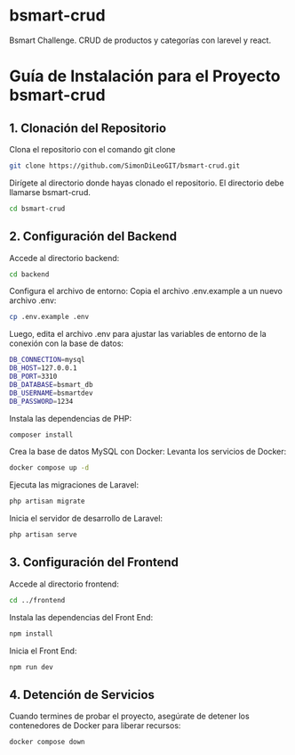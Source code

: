 # bsmart-crud
Bsmart Challenge. CRUD de productos y categorías con larevel y react.

# Guía de Instalación para el Proyecto bsmart-crud

## 1. Clonación del Repositorio
Clona el repositorio con el comando git clone

```bash
git clone https://github.com/SimonDiLeoGIT/bsmart-crud.git
```

Dirígete al directorio donde hayas clonado el repositorio. 
El directorio debe llamarse bsmart-crud.

```bash
cd bsmart-crud
```

## 2. Configuración del Backend
Accede al directorio backend:

```bash
cd backend
```
Configura el archivo de entorno:
Copia el archivo .env.example a un nuevo archivo .env:

```bash
cp .env.example .env
```

Luego, edita el archivo .env para ajustar las variables de entorno de la conexión con la base de datos:

```bash
DB_CONNECTION=mysql
DB_HOST=127.0.0.1
DB_PORT=3310
DB_DATABASE=bsmart_db
DB_USERNAME=bsmartdev
DB_PASSWORD=1234
```

Instala las dependencias de PHP:

```bash
composer install
```

Crea la base de datos MySQL con Docker:
Levanta los servicios de Docker:

```bash
docker compose up -d
```

Ejecuta las migraciones de Laravel:

```bash
php artisan migrate
```

Inicia el servidor de desarrollo de Laravel:

```bash
php artisan serve
```

## 3. Configuración del Frontend
Accede al directorio frontend:

```bash
cd ../frontend
```

Instala las dependencias del Front End:

```bash
npm install
```

Inicia el Front End:

```bash
npm run dev
```

## 4. Detención de Servicios
Cuando termines de probar el proyecto, asegúrate de detener los contenedores de Docker para liberar recursos:

```bash
docker compose down
```
